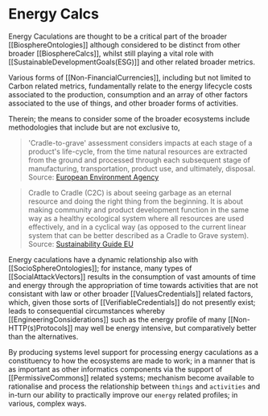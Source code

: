 # Energy Calcs

Energy Caculations are thought to be a critical part of the broader [[BiosphereOntologies]] although considered to be distinct from other broader [[BiosphereCalcs]], whilst still playing a vital role with [[SustainableDevelopmentGoals(ESG)]] and other related broader metrics. 

Various forms of [[Non-FinancialCurrencies]], including but not limited to Carbon related metrics, fundamentally relate to the energy lifecycle costs associated to the production, consumption and an array of other factors associated to the use of things, and other broader forms of activities. 

Therein; the means to consider some of the broader ecosystems include methodologies that include but are not exclusive to,

> 'Cradle-to-grave' assessment considers impacts at each stage of a product's life-cycle, from the time natural resources are extracted from the ground and processed through each subsequent stage of manufacturing, transportation, product use, and ultimately, disposal.
   Source: [European Environment Agency](https://www.eea.europa.eu/help/glossary/eea-glossary/cradle-to-grave)


> Cradle to Cradle (C2C) is about seeing garbage as an eternal resource and doing the right thing from the beginning. It is about making community and product development function in the same way as a healthy ecological system where all resources are used effectively, and in a cyclical way (as opposed to the current linear system that can be better described as a Cradle to Grave system).
   Source: [Sustainability Guide EU](https://sustainabilityguide.eu/methods/cradle-to-cradle/)

Energy caculations have a dynamic relationship also with [[SocioSphereOntologies]]; for instance,  many types of [[SocialAttackVectors]] results in the consumption of vast amounts of time and energy through the appropriation of time towards activities that are not consistant with law or other broader [[ValuesCredentials]] related factors, which, given those sorts of [[VerifiableCredentials]] do not presently exist; leads to consequential circumstances whereby [[EngineeringConsiderations]] such as the energy profile of many [[Non-HTTP(s)Protocols]] may well be energy intensive, but comparatively better than the alternatives. 

By producing systems level support for processing energy caculations as a constituency to how the ecosystems are made to work; in a manner that is as important as other informatics components via the support of  [[PermissiveCommons]] related systems; mechanism become available to rationalise and process the relationship between `things` and `activities` and in-turn our ability to practically improve our `energy` related profiles; in various, complex ways.